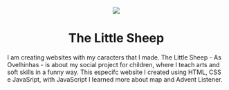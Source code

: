  <p align="center">
  <img src="https://user-images.githubusercontent.com/104739434/213946273-a7b8a4dc-2c5e-4bf6-a46a-9ce537e2210e.png"/>
</p>
<h1 align="center"> The Little Sheep </h1>
I am creating websites with my caracters that I made. The Little Sheep - As Ovelhinhas -  is about my social project for children, where I teach arts and soft skills in a funny way. 
This especifc website I created using HTML, CSS e JavaSript, with JavaScript I learned more about map and Advent Listener.
